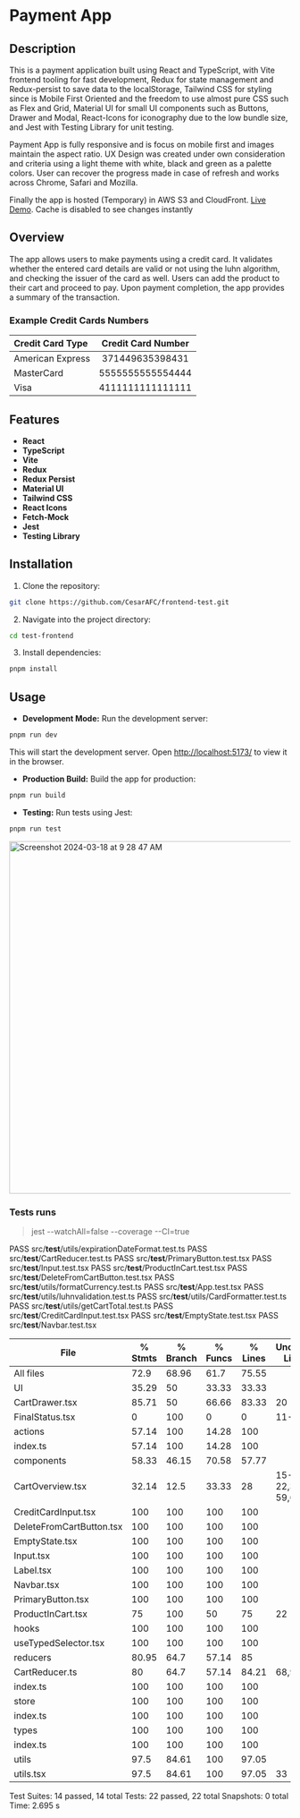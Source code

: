 # Payment App

## Description

This is a payment application built using React and TypeScript, with Vite frontend tooling for fast development, Redux for state management and Redux-persist to save data to the localStorage, Tailwind CSS for styling since is Mobile First Oriented and the freedom to use almost pure CSS such as Flex and Grid, Material UI for small UI components such as Buttons, Drawer and Modal, React-Icons for iconography due to the low bundle size, and Jest with Testing Library for unit testing.

Payment App is fully responsive and is focus on mobile first and images maintain the aspect ratio. UX Design was created under own consideration and criteria using a light theme with white, black and green as a palette colors. User can recover the progress made in case of refresh and works across Chrome, Safari and Mozilla. 

Finally the app is hosted (Temporary) in AWS S3 and CloudFront. <a href="https://d1asmyu5mr5ep9.cloudfront.net" target="_blank">Live Demo</a>. Cache is disabled to see changes instantly 

## Overview

The app allows users to make payments using a credit card. It validates whether the entered card details are valid or not using the luhn algorithm, and checking the issuer of the card as well. Users can add the product to their cart and proceed to pay. Upon payment completion, the app provides a summary of the transaction.

### Example Credit Cards Numbers
| Credit Card Type | Credit Card Number |
| :---             | :----:             |
| American Express | 371449635398431    | 
| MasterCard       | 5555555555554444   | 
| Visa             | 4111111111111111   | 

## Features

-  **React**
-  **TypeScript** 
-  **Vite** 
-  **Redux**
-  **Redux Persist**
-  **Material UI** 
-  **Tailwind CSS**
-  **React Icons**
-  **Fetch-Mock**
-  **Jest**
-  **Testing Library**

## Installation  
1. Clone the repository:
```bash  
git clone https://github.com/CesarAFC/frontend-test.git
```
2. Navigate into the project directory:
```bash
cd test-frontend
```
3. Install dependencies:

```bash
pnpm install
```

## Usage

- **Development Mode:** Run the development server:
```bash
pnpm run dev
```
This will start the development server. Open [http://localhost:5173/](http://localhost:5173) to view it in the browser.

- **Production Build:** Build the app for production:
```bash
pnpm run build
```

- **Testing:** Run tests using Jest:
```bash
pnpm run test
```
<img width="630" alt="Screenshot 2024-03-18 at 9 28 47 AM" src="https://github.com/CesarAFC/frontend-test/assets/93958252/f684fd0e-ee5c-474b-b1b8-86ba1469dc65">

### Tests runs

> jest --watchAll=false --coverage --CI=true

 PASS  src/__test__/utils/expirationDateFormat.test.ts
 PASS  src/__test__/CartReducer.test.ts
 PASS  src/__test__/PrimaryButton.test.tsx
 PASS  src/__test__/Input.test.tsx
 PASS  src/__test__/ProductInCart.test.tsx
 PASS  src/__test__/DeleteFromCartButton.test.tsx
 PASS  src/__test__/utils/formatCurrency.test.ts
 PASS  src/__test__/App.test.tsx
 PASS  src/__test__/utils/luhnvalidation.test.ts
 PASS  src/__test__/utils/CardFormatter.test.ts
 PASS  src/__test__/utils/getCartTotal.test.ts
 PASS  src/__test__/CreditCardInput.test.tsx
 PASS  src/__test__/EmptyState.test.tsx
 PASS  src/__test__/Navbar.test.tsx

File                       | % Stmts | % Branch | % Funcs | % Lines | Uncovered Line #s 
---------------------------|---------|----------|---------|---------|-------------------
All files                  |    72.9 |    68.96 |    61.7 |   75.55 |                   
 UI                        |   35.29 |       50 |   33.33 |   33.33 |                   
  CartDrawer.tsx           |   85.71 |       50 |   66.66 |   83.33 | 20                
  FinalStatus.tsx          |       0 |      100 |       0 |       0 | 11-21             
 actions                   |   57.14 |      100 |   14.28 |     100 |                   
  index.ts                 |   57.14 |      100 |   14.28 |     100 |                   
 components                |   58.33 |    46.15 |   70.58 |   57.77 |                   
  CartOverview.tsx         |   32.14 |     12.5 |   33.33 |      28 | 15-22,35-59,63-69 
  CreditCardInput.tsx      |     100 |      100 |     100 |     100 |                   
  DeleteFromCartButton.tsx |     100 |      100 |     100 |     100 |                   
  EmptyState.tsx           |     100 |      100 |     100 |     100 |                   
  Input.tsx                |     100 |      100 |     100 |     100 |                   
  Label.tsx                |     100 |      100 |     100 |     100 |                   
  Navbar.tsx               |     100 |      100 |     100 |     100 |                   
  PrimaryButton.tsx        |     100 |      100 |     100 |     100 |                   
  ProductInCart.tsx        |      75 |      100 |      50 |      75 | 22                
 hooks                     |     100 |      100 |     100 |     100 |                   
  useTypedSelector.tsx     |     100 |      100 |     100 |     100 |                   
 reducers                  |   80.95 |     64.7 |   57.14 |      85 |                   
  CartReducer.ts           |      80 |     64.7 |   57.14 |   84.21 | 68,94,125         
  index.ts                 |     100 |      100 |     100 |     100 |                   
 store                     |     100 |      100 |     100 |     100 |                   
  index.ts                 |     100 |      100 |     100 |     100 |                   
 types                     |     100 |      100 |     100 |     100 |                   
  index.ts                 |     100 |      100 |     100 |     100 |                   
 utils                     |    97.5 |    84.61 |     100 |   97.05 |                   
  utils.tsx                |    97.5 |    84.61 |     100 |   97.05 | 33        

Test Suites: 14 passed, 14 total
Tests:       22 passed, 22 total
Snapshots:   0 total
Time:        2.695 s
